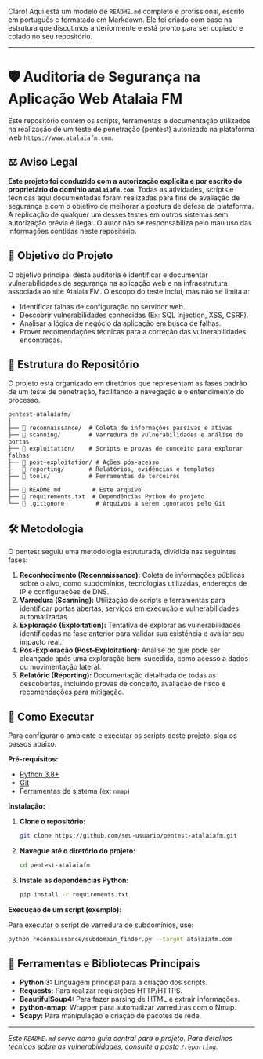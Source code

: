 Claro\! Aqui está um modelo de `README.md` completo e profissional, escrito em português e formatado em Markdown. Ele foi criado com base na estrutura que discutimos anteriormente e está pronto para ser copiado e colado no seu repositório.

-----

# 🛡️ Auditoria de Segurança na Aplicação Web Atalaia FM

Este repositório contém os scripts, ferramentas e documentação utilizados na realização de um teste de penetração (pentest) autorizado na plataforma web `https://www.atalaiafm.com`.

## ⚖️ Aviso Legal

**Este projeto foi conduzido com a autorização explícita e por escrito do proprietário do domínio `atalaiafm.com`.** Todas as atividades, scripts e técnicas aqui documentadas foram realizadas para fins de avaliação de segurança e com o objetivo de melhorar a postura de defesa da plataforma. A replicação de qualquer um desses testes em outros sistemas sem autorização prévia é ilegal. O autor não se responsabiliza pelo mau uso das informações contidas neste repositório.

## 🎯 Objetivo do Projeto

O objetivo principal desta auditoria é identificar e documentar vulnerabilidades de segurança na aplicação web e na infraestrutura associada ao site Atalaia FM. O escopo do teste inclui, mas não se limita a:

  * Identificar falhas de configuração no servidor web.
  * Descobrir vulnerabilidades conhecidas (Ex: SQL Injection, XSS, CSRF).
  * Analisar a lógica de negócio da aplicação em busca de falhas.
  * Prover recomendações técnicas para a correção das vulnerabilidades encontradas.

## 📁 Estrutura do Repositório

O projeto está organizado em diretórios que representam as fases padrão de um teste de penetração, facilitando a navegação e o entendimento do processo.

```
pentest-atalaiafm/
│
├── 📂 reconnaissance/  # Coleta de informações passivas e ativas
├── 📂 scanning/        # Varredura de vulnerabilidades e análise de portas
├── 📂 exploitation/    # Scripts e provas de conceito para explorar falhas
├── 📂 post-exploitation/ # Ações pós-acesso
├── 📂 reporting/       # Relatórios, evidências e templates
├── 📂 tools/           # Ferramentas de terceiros
│
├── 📜 README.md         # Este arquivo
├── 📜 requirements.txt  # Dependências Python do projeto
└── 📜 .gitignore         # Arquivos a serem ignorados pelo Git
```

## 🛠️ Metodologia

O pentest seguiu uma metodologia estruturada, dividida nas seguintes fases:

1.  **Reconhecimento (Reconnaissance):** Coleta de informações públicas sobre o alvo, como subdomínios, tecnologias utilizadas, endereços de IP e configurações de DNS.
2.  **Varredura (Scanning):** Utilização de scripts e ferramentas para identificar portas abertas, serviços em execução e vulnerabilidades automatizadas.
3.  **Exploração (Exploitation):** Tentativa de explorar as vulnerabilidades identificadas na fase anterior para validar sua existência e avaliar seu impacto real.
4.  **Pós-Exploração (Post-Exploitation):** Análise do que pode ser alcançado após uma exploração bem-sucedida, como acesso a dados ou movimentação lateral.
5.  **Relatório (Reporting):** Documentação detalhada de todas as descobertas, incluindo provas de conceito, avaliação de risco e recomendações para mitigação.

## 🚀 Como Executar

Para configurar o ambiente e executar os scripts deste projeto, siga os passos abaixo.

**Pré-requisitos:**

  * [Python 3.8+](https://www.python.org/downloads/)
  * [Git](https://git-scm.com/downloads)
  * Ferramentas de sistema (ex: `nmap`)

**Instalação:**

1.  **Clone o repositório:**

    ```bash
    git clone https://github.com/seu-usuario/pentest-atalaiafm.git
    ```

2.  **Navegue até o diretório do projeto:**

    ```bash
    cd pentest-atalaiafm
    ```

3.  **Instale as dependências Python:**

    ```bash
    pip install -r requirements.txt
    ```

**Execução de um script (exemplo):**

Para executar o script de varredura de subdomínios, use:

```bash
python reconnaissance/subdomain_finder.py --target atalaiafm.com
```

## 🔧 Ferramentas e Bibliotecas Principais

  * **Python 3:** Linguagem principal para a criação dos scripts.
  * **Requests:** Para realizar requisições HTTP/HTTPS.
  * **BeautifulSoup4:** Para fazer parsing de HTML e extrair informações.
  * **python-nmap:** Wrapper para automatizar varreduras com o Nmap.
  * **Scapy:** Para manipulação e criação de pacotes de rede.

-----

*Este `README.md` serve como guia central para o projeto. Para detalhes técnicos sobre as vulnerabilidades, consulte a pasta `/reporting`.*